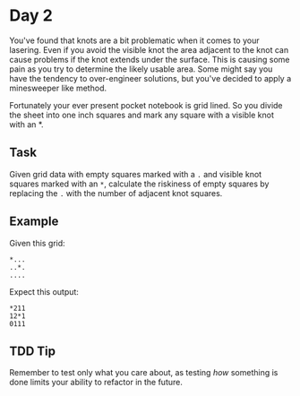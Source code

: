 Day 2
=====
You've found that knots are a bit problematic when it comes to your lasering. 
Even if you avoid the visible knot the area adjacent to the knot can cause 
problems if the knot extends under the surface. This is causing some pain as you
try to determine the likely usable area. Some might say you have the tendency to
over-engineer solutions, but you've decided to apply a minesweeper like method.

Fortunately your ever present pocket notebook is grid lined. So you divide the 
sheet into one inch squares and mark any square with a visible knot with an *.

Task
----
Given grid data with empty squares marked with a `.` and visible knot squares 
marked with an `*`, calculate the riskiness of empty squares by replacing the
`.` with the number of adjacent knot squares.

Example
-------
Given this grid: 

```
*...
..*.
....
```

Expect this output:

``` 
*211
12*1
0111
```

TDD Tip
-------
Remember to test only what you care about, as testing _how_ something is done 
limits your ability to refactor in the future.